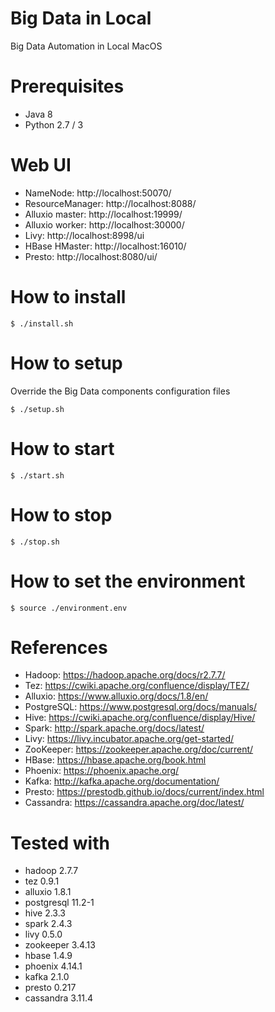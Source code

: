 # Big Data in Local
Big Data Automation in Local MacOS

# Prerequisites
* Java 8
* Python 2.7 / 3

# Web UI
* NameNode: http://localhost:50070/
* ResourceManager: http://localhost:8088/
* Alluxio master: http://localhost:19999/
* Alluxio worker: http://localhost:30000/
* Livy: http://localhost:8998/ui
* HBase HMaster: http://localhost:16010/
* Presto: http://localhost:8080/ui/

# How to install
```shell
$ ./install.sh
```

# How to setup
Override the Big Data components configuration files
```shell
$ ./setup.sh
```

# How to start
```shell
$ ./start.sh
```

# How to stop
```shell
$ ./stop.sh
```

# How to set the environment
```shell
$ source ./environment.env
```

# References
* Hadoop: https://hadoop.apache.org/docs/r2.7.7/
* Tez: https://cwiki.apache.org/confluence/display/TEZ/
* Alluxio: https://www.alluxio.org/docs/1.8/en/
* PostgreSQL: https://www.postgresql.org/docs/manuals/
* Hive: https://cwiki.apache.org/confluence/display/Hive/
* Spark: http://spark.apache.org/docs/latest/
* Livy: https://livy.incubator.apache.org/get-started/
* ZooKeeper: https://zookeeper.apache.org/doc/current/
* HBase: https://hbase.apache.org/book.html
* Phoenix: https://phoenix.apache.org/
* Kafka: http://kafka.apache.org/documentation/
* Presto: https://prestodb.github.io/docs/current/index.html
* Cassandra: https://cassandra.apache.org/doc/latest/

# Tested with
* hadoop 2.7.7
* tez 0.9.1
* alluxio 1.8.1
* postgresql 11.2-1
* hive 2.3.3
* spark 2.4.3
* livy 0.5.0
* zookeeper 3.4.13
* hbase 1.4.9
* phoenix 4.14.1
* kafka 2.1.0
* presto 0.217
* cassandra 3.11.4
